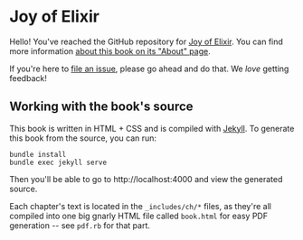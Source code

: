 # Joy of Elixir

Hello! You've reached the GitHub repository for [Joy of Elixir](https://joyofelixir.com). You can find more information [about this book on its "About" page](https://joyofelixir.com/about.html).

If you're here to [file an issue](https://github.com/radar/joyofelixir/issues/new), please go ahead and do that. We _love_ getting feedback!

## Working with the book's source

This book is written in HTML + CSS and is compiled with [Jekyll](https://jekyllrb.com). To generate this book from the source, you can run:

```
bundle install
bundle exec jekyll serve
```

Then you'll be able to go to http://localhost:4000 and view the generated source.

Each chapter's text is located in the `_includes/ch/*` files, as they're all compiled into one big gnarly HTML file called `book.html` for easy PDF generation -- see `pdf.rb` for that part.


